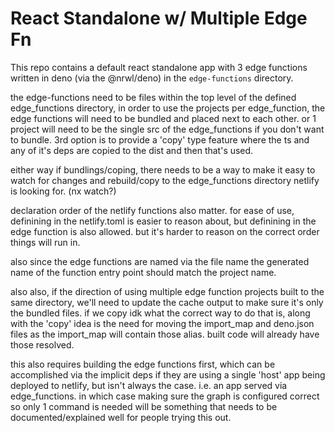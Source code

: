 # React Standalone w/ Multiple Edge Fn

This repo contains a default react standalone app with 3 edge functions written in deno (via the @nrwl/deno) in the `edge-functions` directory.

the edge-functions need to be files within the top level of the defined edge_functions directory,
in order to use the projects per edge_function, the edge functions will need to be bundled and placed next to each other.
or 1 project will need to be the single src of the edge_functions if you don't want to bundle.
3rd option is to provide a 'copy' type feature where the ts and any of it's deps are copied to the dist and then that's used.

either way if bundlings/coping, there needs to be a way to make it easy to watch for changes and rebuild/copy to the edge_functions directory netlify is looking for. (nx watch?)

declaration order of the netlify functions also matter.
for ease of use, definining in the netlify.toml is easier to reason about, but definining in the edge function is also allowed.
but it's harder to reason on the correct order things will run in.

also since the edge functions are named via the file name the generated name of the function entry point should match the project name.

also also, if the direction of using multiple edge function projects built to the same directory, we'll need to update the cache output to make sure it's only the bundled files. if we copy idk what the correct way to do that is, along with the 'copy' idea is the need for moving the import_map and deno.json files as the import_map will contain those alias. built code will already have those resolved.

this also requires building the edge functions first, which can be accomplished via the implicit deps if they are using a single 'host' app being deployed to netlify, but isn't always the case. i.e. an app served via edge_functions.
in which case making sure the graph is configured correct so only 1 command is needed will be something that needs to be documented/explained well for people trying this out.
